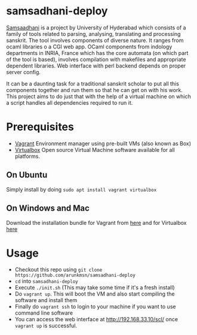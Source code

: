 # samsadhani-deploy
[Samsaadhani](http://scl.samsaadhanii.in:3000/amba/scl) is a project by University of Hyderabad which consists of a family of tools related to parsing, analysing, translating and processing sanskrit. The tool involves components of diverse nature. It ranges from ocaml libraries o a CGI web app. OCaml components from indology departments in INRIA, France which has the core automata (on which part of the tool is based), involves compilation with makefiles and appropriate dependent libraries. Web interface with perl backend depends on proper server config.

It can be a daunting task for a traditional sanskrit scholar to put all this components together and run them so that he can get on with his work. This project aims to do just that with the help of a virtual machine on which a script handles all dependencies required to run it.

# Prerequisites

* [Vagrant](https://www.vagrantup.com/) Environment manager using pre-built VMs (also known as Box)
* [Virtualbox](https://www.virtualbox.org/) Open source Virtual Machine software available for all platforms.

## On Ubuntu
Simply install by doing `sudo apt install vagrant virtualbox`

## On Windows and Mac
Download the installation bundle for Vagrant from [here](https://www.vagrantup.com/downloads.html) and for Virtualbox [here](https://www.virtualbox.org/wiki/Downloads)


# Usage
* Checkout this repo using `git clone https://github.com/arunkmsn/samsadhani-deploy`
* `cd` into `samsadhani-deploy`
* Execute `./init.sh` (This may take some time if it's a fresh install)
* Do `vagrant up`. This will boot the VM and also start compiling the software and install them
* Finally do `vagrant ssh` to login to your machine if you want to use command line software
* You can access the web interface at http://192.168.33.10/scl/ once `vagrant up` is successful.
